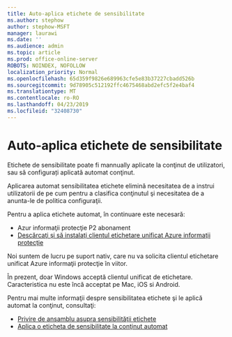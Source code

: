 ```yaml
---
title: Auto-aplica etichete de sensibilitate
ms.author: stephow
author: stephow-MSFT
manager: laurawi
ms.date: ''
ms.audience: admin
ms.topic: article
ms.prod: office-online-server
ROBOTS: NOINDEX, NOFOLLOW
localization_priority: Normal
ms.openlocfilehash: 65d359f9826e689963cfe5e83b37227cbadd526b
ms.sourcegitcommit: 9d78905c512192ffc4675468abd2efc5f2e4baf4
ms.translationtype: MT
ms.contentlocale: ro-RO
ms.lasthandoff: 04/23/2019
ms.locfileid: "32408730"
---
```

# <a name="auto-apply-sensitivity-labels"></a>Auto-aplica etichete de sensibilitate

Etichete de sensibilitate poate fi mannually aplicate la conţinut de utilizatori, sau să configurați aplicată automat conţinut.

Aplicarea automat sensibilitatea etichete elimină necesitatea de a instrui utilizatorii de pe cum pentru a clasifica conţinutul şi necesitatea de a anunta-le de politica configuraţii.

Pentru a aplica etichete automat, în continuare este necesară:

- Azur informaţii protecţie P2 abonament
- [Descărcaţi şi să instalaţi clientul etichetare unificat Azure informaţii protecţie](https://docs.microsoft.com/en-us/azure/information-protection/rms-client/install-unifiedlabelingclient-app)

Noi suntem de lucru pe suport nativ, care nu va solicita clientul etichetare unificat Azure informaţii protecţie în viitor.

În prezent, doar Windows acceptă clientul unificat de etichetare.  Caracteristica nu este încă acceptat pe Mac, iOS si Android.

Pentru mai multe informaţii despre sensibilitatea etichete şi le aplică automat la conţinut, consultaţi:

- [Privire de ansamblu asupra sensibilităţii etichete](https://docs.microsoft.com/en-us/office365/securitycompliance/sensitivity-labels)
- [Aplica o eticheta de sensibilitate la conţinut automat](https://docs.microsoft.com/en-us/office365/securitycompliance/apply_sensitivity_label_automatically)